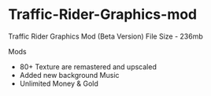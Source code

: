 # Traffic-Rider-Graphics-mod

Traffic Rider Graphics Mod (Beta Version)
File Size - 236mb

Mods
- 80+ Texture are remastered and upscaled
- Added new background Music
- Unlimited Money & Gold
